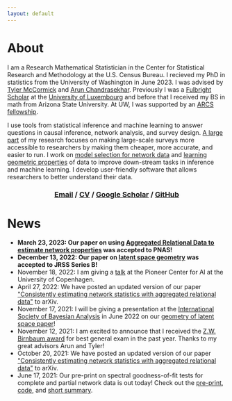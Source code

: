 ```yaml
---
layout: default
---
```


# About

I am a Research Mathematical Statistician in the Center for Statistical Research and Methodology at the U.S. Census Bureau. I recieved my PhD in statistics from the University of Washington in June 2023. I was advised by [Tyler McCormick](https://thmccormick.github.io/) and [Arun Chandrasekhar](https://web.stanford.edu/~arungc/). Previously I was a [Fulbright Scholar](https://us.fulbrightonline.org) at the [University of Luxembourg](https://wwwen.uni.lu) and before that I received my BS in math from Arizona State University. <!-- I have worked with Yen-Chi Chen in the UW stats department and Clark Taylor at the Air Force Research Lab. --> At UW, I was supported by an [ARCS fellowship](https://www.arcsfoundation.org/national-homepage). 

I use tools from statistical inference and machine learning to answer questions in causal inference, network analysis, and survey design. [A large part](https://arxiv.org/abs/1908.09881) of my research focuses on making large-scale surveys more accessible to researchers by making them cheaper, more accurate, and easier to run. I work on [model selection for network data](https://arxiv.org/abs/2106.09702) and [learning geometric properties](https://arxiv.org/abs/2012.10559) of data to improve down-stream tasks in inference and machine learning. I develop user-friendly software that allows researchers to better understand their data. 


<!--  **I am on the job market!** Please feel free to <a href="mailto:sl223@uw.edu">email</a> to get in touch. -->


<h3 align="center">
  <a href="mailto:sl223@uw.edu">Email</a> / <a href="https://slubold.github.io/LuboldCV2.pdf">CV</a> / <a href="https://scholar.google.com/citations?user=Ab-RAckAAAAJ&hl=en">Google Scholar</a> / <a href="https://github.com/slubold">GitHub</a>
</h3>

<!-- Here is my [CV](https://slubold.github.io/LuboldCV_V2.pdf). -->

<!-- 
# Research
My research covers a host of network and data science topics, and I work on causal inference, network analysis, and survey design. 

I am passionate about developing user-friendly and interpretable software that allows researchers to better understand and learn from data.

See [here](./research-publications.html) for more information on my research and recent publications.

# Teaching
I am passionate about mentoring and teaching. See [here](./teaching.html) for more information.  -->

# News 
- **March 23, 2023: Our paper on using [Aggregated Relational Data to estimate network properties](https://arxiv.org/abs/1908.09881) was accepted to PNAS!**
- **December 13, 2022: Our paper on [latent space geometry](https://arxiv.org/abs/2012.10559) was accepted to JRSS Series B!**
- November 18, 2022: I am giving a [talk](https://di.ku.dk/english/events/pioneer-centre-for-ai-talk-shane-lubold/) at the Pioneer Center for AI at the University of Copenhagen. 
- April 27, 2022: We have posted an updated version of our paper ["Consistently estimating network statistics with aggregated relational data"](https://slubold.github.io/ARD_Consistent_Estimation/) to arXiv. 
- November 17, 2021: I will be giving a presentation at the [International Society of Bayesian Analysis](https://isbawebmaster.github.io/ISBA2022/) in June 2022 on our [geometry of latent space paper](https://arxiv.org/abs/2012.10559)!
- November 12, 2021: I am excited to announce that I received the [Z.W. Birnbaum award](https://stat.uw.edu/news-resources/articles/2020-2021-zw-birnbaum-award-and-dorothy-m-gilford-teaching-award) for best general exam in the past year. Thanks to my great advisors Arun and Tyler!
- October 20, 2021: We have posted an updated version of our paper ["Consistently estimating network statistics with aggregated relational data"](https://slubold.github.io/ARD_Consistent_Estimation/) to arXiv. 
- June 17, 2021: Our pre-print on spectral goodness-of-fit tests for complete and partial network data is out today! Check out the [pre-print](https://arxiv.org/abs/2106.09702), [code](https://github.com/slubold/LS_Geometry), and [short summary](GOF_Summary.md). 





